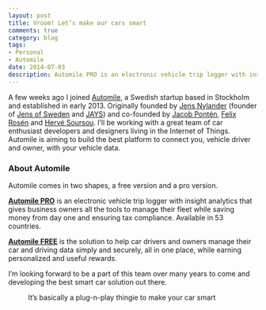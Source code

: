 ```yaml
---
layout: post
title: Vroom! Let’s make our cars smart
comments: true
category: blog
tags:
- Personal
- Automile
date: 2014-07-03
description: Automile PRO is an electronic vehicle trip logger with insight analytics that gives your business all the tools to manage your fleet while saving money from day one and ensuring tax compliance. Available in 53 countries.
---
```


A few weeks ago I joined [Automile](http://automile.io/), a Swedish startup based in Stockholm and established in early 2013. Originally founded by [Jens Nylander](https://twitter.com/nylanderjens) (founder of [Jens of Sweden](http://sv.wikipedia.org/wiki/Jens_of_Sweden) and [JAYS](http://www.jays.se/)) and co-founded by [Jacob Pontén](https://twitter.com/ponten), [Felix Rosén](https://twitter.com/felix_rosen) and [Hervé Soursou](https://twitter.com/hsoursou). I’ll be working with a great team of car enthusiast developers and designers living in the Internet of Things. Automile is aiming to build the best platform to connect you, vehicle driver and owner, with your vehicle data.

### About Automile

Automile comes in two shapes, a free version and a pro version.

[**Automile PRO**](http://automile.io/pro/) is an electronic vehicle trip logger with insight analytics that gives business owners all the tools to manage their fleet while saving money from day one and ensuring tax compliance. Available in 53 countries.

[**Automile FREE**](http://automile.io/free/) is the solution to help car drivers and owners manage their car and driving data simply and securely, all in one place, while earning personalized and useful rewards.

I’m looking forward to be a part of this team over many years to come and developing the best smart car solution out there. 

<figure class="caption">
  <img data-src="/img/automile.jpg" alt="">
  <figcaption>It’s basically a plug-n-play thingie to make your car smart</figcaption>
</figure>

